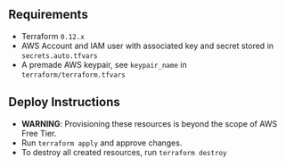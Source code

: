 ## Requirements

- Terraform `0.12.x`
- AWS Account and IAM user with associated key and secret stored in `secrets.auto.tfvars`
- A premade AWS keypair, see `keypair_name` in `terraform/terraform.tfvars`

## Deploy Instructions

- **WARNING**: Provisioning these resources is beyond the scope of AWS Free Tier.
- Run `terraform apply` and approve changes.
- To destroy all created resources, run `terraform destroy`
